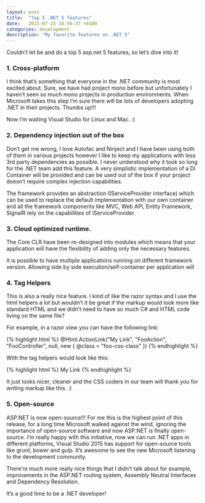 ```yaml
---
layout: post
title:  "Top 5 .NET 5 features"
date:   2015-07-25 16:56:37 +0100
categories: development
description: "My favorite features on .NET 5"
---
```


Couldn’t let be and do a top 5 asp.net 5 features, so let’s dive into it!

### 1. Cross-platform

I think that’s something that everyone in the .NET community is most excited about. Sure, we have had project 
mono before but unfortunately I haven’t seen so much mono projects in production environments. When Microsoft 
takes this step I’m sure there will be lots of developers adopting .NET in their projects. Thumbs up!!!

Now I’m waiting Visual Studio for Linux and Mac. :)

### 2. Dependency injection out of the box

Don’t get me wrong, I love Autofac and Ninject and I have been using both of them in various projects however 
I like to keep my applications with less 3rd party dependencies as possible. I never understood why it took 
so long for the .NET team add this feature. A very simplistic implementation of a DI Container will be provided 
and can be used out of the box if your project doesn’t require complex injection capabilities.

The framework provides an abstraction (IServiceProvider interface) which can be used to replace the default 
implementation with our own container and all the framework components like MVC, Web API, Entity Framework, 
SignalR rely on the capabilities of IServiceProvider.

### 3. Cloud optimized runtime.

The Core CLR have been re-designed into modules which means that your application will have the flexibility 
of adding only the necessary features.

It is possible to have multiple applications running on different framework version. Allowing side by side 
execution/self-container per application will

### 4. Tag Helpers

This is also a really nice feature. I kind of like the razor syntax and I use the html helpers a lot but 
wouldn’t it be great if the markup would look more like standard HTML and we didn’t need to have so much 
C# and HTML code living on the same file?

For example, in a razor view you can have the following link:

{% highlight html %}
@Html.ActionLink("My Link", "FooAction", "FooController", null, new { @class = "foo-css-class" })
{% endhighlight %}

With the tag helpers would look like this:

{% highlight html %}
<a controller="FooController" action="FooAction" class="foo-css-class">My Link</a>
{% endhighlight %}

It just looks nicer, cleaner and the CSS coders in our team will thank you for writing markup like this. :)

### 5. Open-source

ASP.NET is now open-source!!! For me this is the highest point of this release, for a long time Microsoft walked against the wind, ignoring the importance of open-source software and now ASP.NET is finally open-source. I’m really happy with this initiative, now we can run .NET apps in different platforms, Visual Studio 2015 has support for open-source tools like grunt, bower and gulp. It’s awesome to see the new Microsoft listening to the development community.

There’re much more really nice things that I didn’t talk about for example, improvements in the ASP.NET routing system, Assembly Neutral Interfaces and Dependency Resolution.

It’s a good time to be a .NET developer!


